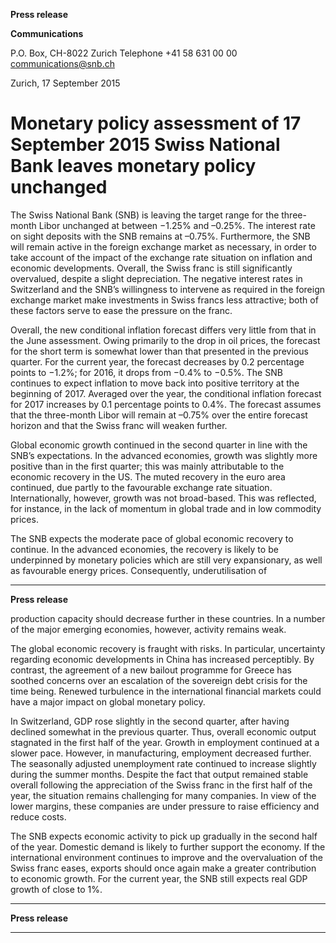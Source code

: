 **Press release**

**Communications**

P.O. Box, CH-8022 Zurich
Telephone +41 58 631 00 00
[communications@snb.ch](mailto:communications@snb.ch)

Zurich, 17 September 2015

# Monetary policy assessment of 17 September 2015 Swiss National Bank leaves monetary policy unchanged

The Swiss National Bank (SNB) is leaving the target range for the three-month Libor
unchanged at between −1.25% and –0.25%. The interest rate on sight deposits with the SNB
remains at –0.75%. Furthermore, the SNB will remain active in the foreign exchange market
as necessary, in order to take account of the impact of the exchange rate situation on inflation
and economic developments. Overall, the Swiss franc is still significantly overvalued, despite
a slight depreciation. The negative interest rates in Switzerland and the SNB’s willingness to
intervene as required in the foreign exchange market make investments in Swiss francs less
attractive; both of these factors serve to ease the pressure on the franc.

Overall, the new conditional inflation forecast differs very little from that in the June
assessment. Owing primarily to the drop in oil prices, the forecast for the short term is
somewhat lower than that presented in the previous quarter. For the current year, the forecast
decreases by 0.2 percentage points to −1.2%; for 2016, it drops from −0.4% to −0.5%. The
SNB continues to expect inflation to move back into positive territory at the beginning
of 2017. Averaged over the year, the conditional inflation forecast for 2017 increases by
0.1 percentage points to 0.4%. The forecast assumes that the three-month Libor will remain
at –0.75% over the entire forecast horizon and that the Swiss franc will weaken further.

Global economic growth continued in the second quarter in line with the SNB’s expectations.
In the advanced economies, growth was slightly more positive than in the first quarter; this
was mainly attributable to the economic recovery in the US. The muted recovery in the euro
area continued, due partly to the favourable exchange rate situation. Internationally, however,
growth was not broad-based. This was reflected, for instance, in the lack of momentum in
global trade and in low commodity prices.

The SNB expects the moderate pace of global economic recovery to continue. In the advanced
economies, the recovery is likely to be underpinned by monetary policies which are still very
expansionary, as well as favourable energy prices. Consequently, underutilisation of


-----

**Press release**

production capacity should decrease further in these countries. In a number of the major
emerging economies, however, activity remains weak.

The global economic recovery is fraught with risks. In particular, uncertainty regarding
economic developments in China has increased perceptibly. By contrast, the agreement of a
new bailout programme for Greece has soothed concerns over an escalation of the sovereign
debt crisis for the time being. Renewed turbulence in the international financial markets could
have a major impact on global monetary policy.

In Switzerland, GDP rose slightly in the second quarter, after having declined somewhat in
the previous quarter. Thus, overall economic output stagnated in the first half of the year.
Growth in employment continued at a slower pace. However, in manufacturing, employment
decreased further. The seasonally adjusted unemployment rate continued to increase slightly
during the summer months. Despite the fact that output remained stable overall following the
appreciation of the Swiss franc in the first half of the year, the situation remains challenging
for many companies. In view of the lower margins, these companies are under pressure to
raise efficiency and reduce costs.

The SNB expects economic activity to pick up gradually in the second half of the year.
Domestic demand is likely to further support the economy. If the international environment
continues to improve and the overvaluation of the Swiss franc eases, exports should once
again make a greater contribution to economic growth. For the current year, the SNB still
expects real GDP growth of close to 1%.


-----

**Press release**


-----

